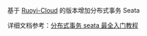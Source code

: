 基于 [Ruoyi-Cloud](https://github.com/yangzongzhuan/RuoYi-Cloud) 的版本增加分布式事务 Seata

详细文档参考：[分布式事务 seata 最全入门教程](https://blog.csdn.net/tongfj/article/details/127676489?csdn_share_tail=%7B%22type%22%3A%22blog%22%2C%22rType%22%3A%22article%22%2C%22rId%22%3A%22127676489%22%2C%22source%22%3A%22tongfj%22%7D)

